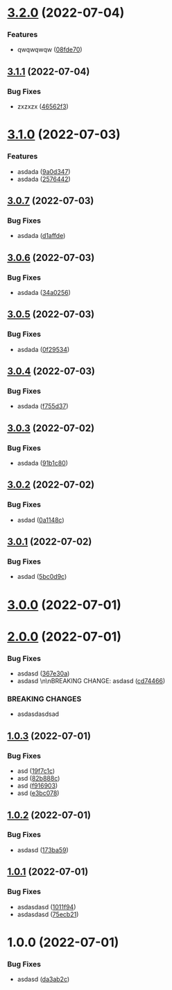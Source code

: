 # [3.2.0](https://github.com/furiozo-ga/eapp/compare/v3.1.1...v3.2.0) (2022-07-04)


### Features

* qwqwqwqw ([08fde70](https://github.com/furiozo-ga/eapp/commit/08fde70cb4ff39abaa01ffe57d66b1c6ac56e888))

## [3.1.1](https://github.com/furiozo-ga/eapp/compare/v3.1.0...v3.1.1) (2022-07-04)


### Bug Fixes

* zxzxzx ([46562f3](https://github.com/furiozo-ga/eapp/commit/46562f372c41cc92d2ede63198afbc4266f13848))

# [3.1.0](https://github.com/furiozo-ga/eapp/compare/v3.0.7...v3.1.0) (2022-07-03)


### Features

* asdada ([9a0d347](https://github.com/furiozo-ga/eapp/commit/9a0d347910aad54a7eda0a4fcb445ac6a59a290f))
* asdada ([2576442](https://github.com/furiozo-ga/eapp/commit/2576442403c8e1d005b69fed9614160afbc7a6d7))

## [3.0.7](https://github.com/furiozo-ga/eapp/compare/v3.0.6...v3.0.7) (2022-07-03)


### Bug Fixes

* asdada ([d1affde](https://github.com/furiozo-ga/eapp/commit/d1affdee44acba06320b9fec2280447a52252dce))

## [3.0.6](https://github.com/furiozo-ga/eapp/compare/v3.0.5...v3.0.6) (2022-07-03)


### Bug Fixes

* asdada ([34a0256](https://github.com/furiozo-ga/eapp/commit/34a02565698f270058133fb3ce2a0f9dc9cb9066))

## [3.0.5](https://github.com/furiozo-ga/eapp/compare/v3.0.4...v3.0.5) (2022-07-03)


### Bug Fixes

* asdada ([0f29534](https://github.com/furiozo-ga/eapp/commit/0f295341899ddabe7f4d830f95b6c57ba059ef0b))

## [3.0.4](https://github.com/furiozo-ga/eapp/compare/v3.0.3...v3.0.4) (2022-07-03)


### Bug Fixes

* asdada ([f755d37](https://github.com/furiozo-ga/eapp/commit/f755d37ea73874eb179f52b3c3b1112bb99048ed))

## [3.0.3](https://github.com/furiozo-ga/eapp/compare/v3.0.2...v3.0.3) (2022-07-02)


### Bug Fixes

* asdada ([91b1c80](https://github.com/furiozo-ga/eapp/commit/91b1c808ce185cc4c129ca82be14575ddfe777ae))

## [3.0.2](https://github.com/furiozo-ga/eapp/compare/v3.0.1...v3.0.2) (2022-07-02)


### Bug Fixes

* asdad ([0a1148c](https://github.com/furiozo-ga/eapp/commit/0a1148cd45dafaa00d96f2db66779d3d1c216855))

## [3.0.1](https://github.com/furiozo-ga/eapp/compare/v3.0.0...v3.0.1) (2022-07-02)


### Bug Fixes

* asdad ([5bc0d9c](https://github.com/furiozo-ga/eapp/commit/5bc0d9cffc2239258ef0c2031112195f5fab18f6))

# [3.0.0](https://github.com/furiozo-ga/eapp/compare/v2.0.0...v3.0.0) (2022-07-01)

# [2.0.0](https://github.com/furiozo-ga/eapp/compare/v1.0.3...v2.0.0) (2022-07-01)


### Bug Fixes

* asdasd ([367e30a](https://github.com/furiozo-ga/eapp/commit/367e30a76c3f426e5df219dfeec1b9a57255df5f))
* asdasd \n\nBREAKING CHANGE: asdasd ([cd74466](https://github.com/furiozo-ga/eapp/commit/cd744661ed74b291cbc84d479097c7e2d34c575a))


### BREAKING CHANGES

* asdasdasdsad

## [1.0.3](https://github.com/furiozo-ga/eapp/compare/v1.0.2...v1.0.3) (2022-07-01)


### Bug Fixes

* asd ([19f7c1c](https://github.com/furiozo-ga/eapp/commit/19f7c1c25b4d83e0e6511d73512dde4ca67f1248))
* asd ([82b888c](https://github.com/furiozo-ga/eapp/commit/82b888c6fb245c08a7143de6e45ea8f22054c04e))
* asd ([f916903](https://github.com/furiozo-ga/eapp/commit/f916903c7b5692b44b4400516ac3f91bcda60563))
* asd ([e3bc078](https://github.com/furiozo-ga/eapp/commit/e3bc078b88b9c81f15b36c3bc53d067545bc2e92))

## [1.0.2](https://github.com/furiozo-ga/eapp/compare/v1.0.1...v1.0.2) (2022-07-01)


### Bug Fixes

* asdasd ([173ba59](https://github.com/furiozo-ga/eapp/commit/173ba59f152cab4baf21aea2cc0caecb070954ac))

## [1.0.1](https://github.com/furiozo-ga/eapp/compare/v1.0.0...v1.0.1) (2022-07-01)


### Bug Fixes

* asdasdasd ([1011f94](https://github.com/furiozo-ga/eapp/commit/1011f947aac660fb796bfc1b21004fe722804e65))
* asdasdasd ([75ecb21](https://github.com/furiozo-ga/eapp/commit/75ecb2197c0d4c41d1819605acb67059765fc4e5))

# 1.0.0 (2022-07-01)


### Bug Fixes

* asdasd ([da3ab2c](https://github.com/furiozo-ga/eapp/commit/da3ab2c3b2bbe95643f98a807fd2ca4e2bb7bf40))

